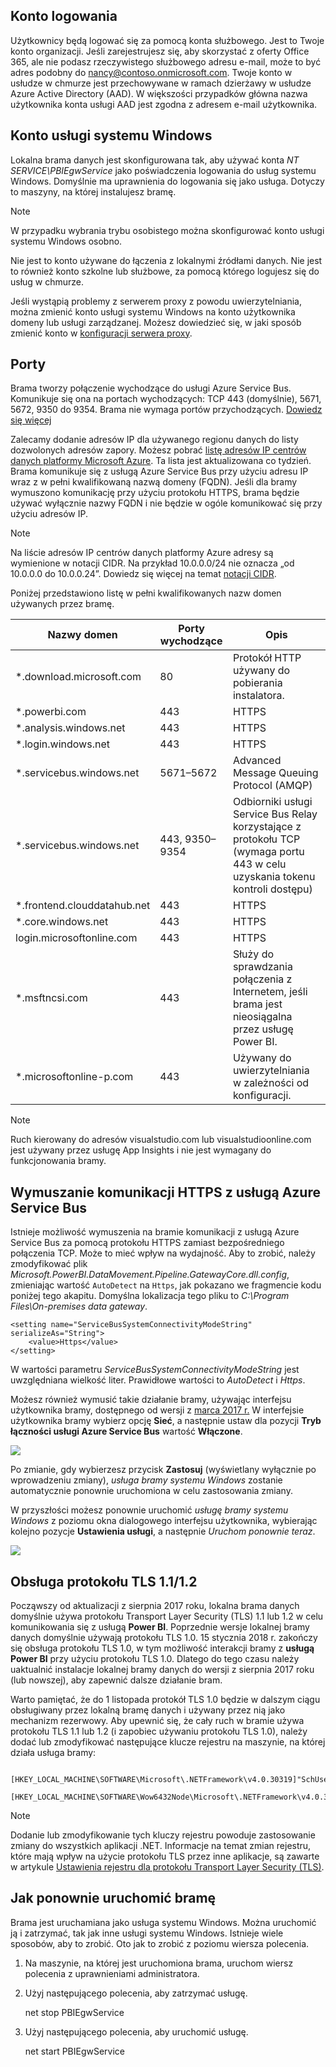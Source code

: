 ## <a name="sign-in-account"></a>Konto logowania
Użytkownicy będą logować się za pomocą konta służbowego. Jest to Twoje konto organizacji. Jeśli zarejestrujesz się, aby skorzystać z oferty Office 365, ale nie podasz rzeczywistego służbowego adresu e-mail, może to być adres podobny do nancy@contoso.onmicrosoft.com. Twoje konto w usłudze w chmurze jest przechowywane w ramach dzierżawy w usłudze Azure Active Directory (AAD). W większości przypadków główna nazwa użytkownika konta usługi AAD jest zgodna z adresem e-mail użytkownika.

## <a name="windows-service-account"></a>Konto usługi systemu Windows
Lokalna brama danych jest skonfigurowana tak, aby używać konta *NT SERVICE\PBIEgwService* jako poświadczenia logowania do usług systemu Windows. Domyślnie ma uprawnienia do logowania się jako usługa. Dotyczy to maszyny, na której instalujesz bramę.

> [!NOTE]
> W przypadku wybrania trybu osobistego można skonfigurować konto usługi systemu Windows osobno.
> 
> 

Nie jest to konto używane do łączenia z lokalnymi źródłami danych.  Nie jest to również konto szkolne lub służbowe, za pomocą którego logujesz się do usług w chmurze.

Jeśli wystąpią problemy z serwerem proxy z powodu uwierzytelniania, można zmienić konto usługi systemu Windows na konto użytkownika domeny lub usługi zarządzanej. Możesz dowiedzieć się, w jaki sposób zmienić konto w [konfiguracji serwera proxy](../service-gateway-proxy.md#changing-the-gateway-service-account-to-a-domain-user).

## <a name="ports"></a>Porty
Brama tworzy połączenie wychodzące do usługi Azure Service Bus. Komunikuje się ona na portach wychodzących: TCP 443 (domyślnie), 5671, 5672, 9350 do 9354.  Brama nie wymaga portów przychodzących. [Dowiedz się więcej](https://azure.microsoft.com/documentation/articles/service-bus-fundamentals-hybrid-solutions/)

Zalecamy dodanie adresów IP dla używanego regionu danych do listy dozwolonych adresów zapory. Możesz pobrać [listę adresów IP centrów danych platformy Microsoft Azure](https://www.microsoft.com/download/details.aspx?id=41653). Ta lista jest aktualizowana co tydzień. Brama komunikuje się z usługą Azure Service Bus przy użyciu adresu IP wraz z w pełni kwalifikowaną nazwą domeny (FQDN). Jeśli dla bramy wymuszono komunikację przy użyciu protokołu HTTPS, brama będzie używać wyłącznie nazwy FQDN i nie będzie w ogóle komunikować się przy użyciu adresów IP.

> [!NOTE]
> Na liście adresów IP centrów danych platformy Azure adresy są wymienione w notacji CIDR. Na przykład 10.0.0.0/24 nie oznacza „od 10.0.0.0 do 10.0.0.24”. Dowiedz się więcej na temat [notacji CIDR](http://whatismyipaddress.com/cidr).
> 
> 

Poniżej przedstawiono listę w pełni kwalifikowanych nazw domen używanych przez bramę.

| Nazwy domen | Porty wychodzące | Opis |
| --- | --- | --- |
| *.download.microsoft.com |80 |Protokół HTTP używany do pobierania instalatora. |
| *.powerbi.com |443 |HTTPS |
| *.analysis.windows.net |443 |HTTPS |
| *.login.windows.net |443 |HTTPS |
| *.servicebus.windows.net |5671–5672 |Advanced Message Queuing Protocol (AMQP) |
| *.servicebus.windows.net |443, 9350–9354 |Odbiorniki usługi Service Bus Relay korzystające z protokołu TCP (wymaga portu 443 w celu uzyskania tokenu kontroli dostępu) |
| *.frontend.clouddatahub.net |443 |HTTPS |
| *.core.windows.net |443 |HTTPS |
| login.microsoftonline.com |443 |HTTPS |
| *.msftncsi.com |443 |Służy do sprawdzania połączenia z Internetem, jeśli brama jest nieosiągalna przez usługę Power BI. |
| *.microsoftonline-p.com |443 |Używany do uwierzytelniania w zależności od konfiguracji. |

> [!NOTE]
> Ruch kierowany do adresów visualstudio.com lub visualstudioonline.com jest używany przez usługę App Insights i nie jest wymagany do funkcjonowania bramy.
> 
> 

## <a name="forcing-https-communication-with-azure-service-bus"></a>Wymuszanie komunikacji HTTPS z usługą Azure Service Bus
Istnieje możliwość wymuszenia na bramie komunikacji z usługą Azure Service Bus za pomocą protokołu HTTPS zamiast bezpośredniego połączenia TCP. Może to mieć wpływ na wydajność. Aby to zrobić, należy zmodyfikować plik *Microsoft.PowerBI.DataMovement.Pipeline.GatewayCore.dll.config*, zmieniając wartość `AutoDetect` na `Https`, jak pokazano we fragmencie kodu poniżej tego akapitu. Domyślna lokalizacja tego pliku to *C:\Program Files\On-premises data gateway*.

```
<setting name="ServiceBusSystemConnectivityModeString" serializeAs="String">
    <value>Https</value>
</setting>
```

W wartości parametru *ServiceBusSystemConnectivityModeString* jest uwzględniana wielkość liter. Prawidłowe wartości to *AutoDetect* i *Https*.

Możesz również wymusić takie działanie bramy, używając interfejsu użytkownika bramy, dostępnego od wersji z [marca 2017 r.](https://powerbi.microsoft.com/blog/power-bi-gateways-march-update/) W interfejsie użytkownika bramy wybierz opcję **Sieć**, a następnie ustaw dla pozycji **Tryb łączności usługi Azure Service Bus** wartość **Włączone**.

![](./media/gateway-onprem-accounts-ports-more/gw-onprem_01.png)

Po zmianie, gdy wybierzesz przycisk **Zastosuj** (wyświetlany wyłącznie po wprowadzeniu zmiany), *usługa bramy systemu Windows* zostanie automatycznie ponownie uruchomiona w celu zastosowania zmiany.

W przyszłości możesz ponownie uruchomić *usługę bramy systemu Windows* z poziomu okna dialogowego interfejsu użytkownika, wybierając kolejno pozycje **Ustawienia usługi**, a następnie *Uruchom ponownie teraz*.

![](./media/gateway-onprem-accounts-ports-more/gw-onprem_02.png)

## <a name="support-for-tls-1112"></a>Obsługa protokołu TLS 1.1/1.2
Począwszy od aktualizacji z sierpnia 2017 roku, lokalna brama danych domyślnie używa protokołu Transport Layer Security (TLS) 1.1 lub 1.2 w celu komunikowania się z usługą **Power BI**. Poprzednie wersje lokalnej bramy danych domyślnie używają protokołu TLS 1.0. 15 stycznia 2018 r. zakończy się obsługa protokołu TLS 1.0, w tym możliwość interakcji bramy z **usługą Power BI** przy użyciu protokołu TLS 1.0. Dlatego do tego czasu należy uaktualnić instalacje lokalnej bramy danych do wersji z sierpnia 2017 roku (lub nowszej), aby zapewnić dalsze działanie bram.

Warto pamiętać, że do 1 listopada protokół TLS 1.0 będzie w dalszym ciągu obsługiwany przez lokalną bramę danych i używany przez nią jako mechanizm rezerwowy. Aby upewnić się, że cały ruch w bramie używa protokołu TLS 1.1 lub 1.2 (i zapobiec używaniu protokołu TLS 1.0), należy dodać lub zmodyfikować następujące klucze rejestru na maszynie, na której działa usługa bramy:

        [HKEY_LOCAL_MACHINE\SOFTWARE\Microsoft\.NETFramework\v4.0.30319]"SchUseStrongCrypto"=dword:00000001
        [HKEY_LOCAL_MACHINE\SOFTWARE\Wow6432Node\Microsoft\.NETFramework\v4.0.30319]"SchUseStrongCrypto"=dword:00000001

> [!NOTE]
> Dodanie lub zmodyfikowanie tych kluczy rejestru powoduje zastosowanie zmiany do wszystkich aplikacji .NET. Informacje na temat zmian rejestru, które mają wpływ na użycie protokołu TLS przez inne aplikacje, są zawarte w artykule [Ustawienia rejestru dla protokołu Transport Layer Security (TLS)](https://docs.microsoft.com/windows-server/security/tls/tls-registry-settings).
> 
> 

## <a name="how-to-restart-the-gateway"></a>Jak ponownie uruchomić bramę
Brama jest uruchamiana jako usługa systemu Windows. Można uruchomić ją i zatrzymać, tak jak inne usługi systemu Windows. Istnieje wiele sposobów, aby to zrobić. Oto jak to zrobić z poziomu wiersza polecenia.

1. Na maszynie, na której jest uruchomiona brama, uruchom wiersz polecenia z uprawnieniami administratora.
2. Użyj następującego polecenia, aby zatrzymać usługę.
   
   net stop PBIEgwService
3. Użyj następującego polecenia, aby uruchomić usługę.
   
   net start PBIEgwService

